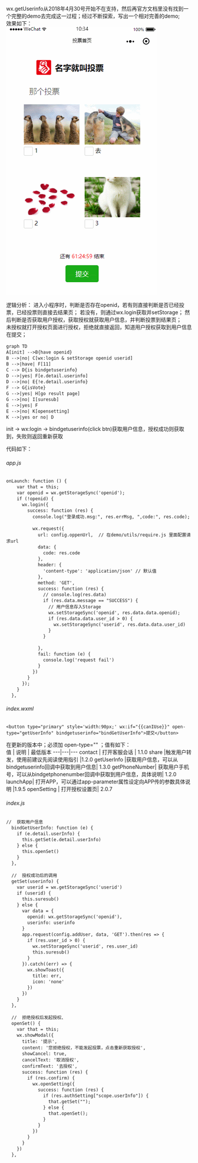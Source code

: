 wx.getUserinfo从2018年4月30号开始不在支持，然后再官方文档里没有找到一个完整的demo去完成这一过程；经过不断探索，写出一个相对完善的demo;  
效果如下：  
![demo效果图](https://github.com/liyiyy/MarkdownPhotos/blob/master/images/wxmini-01.gif)


逻辑分析：
进入小程序时，判断是否存在openid，若有则直接判断是否已经投票，已经投票则直接去结果页；   若没有，则通过wx.login获取并setStorage；    然后判断是否获取用户授权，获取授权就获取用户信息，并判断投票到结果页；   
未授权就打开授权页面进行授权，拒绝就直接返回，知道用户授权获取到用户信息在提交；
```
graph TD
A[init] -->B{have openid}
B -->|no| C[wx:login & setStorage openid userid]
B -->|have| F[11]
C --> D{is bindgetuserinfo}
D -->|yes| F[e.detail.userinfo]
D -->|no| E{!e.detail.userinfo}
F --> G{isVote}
G -->|yes| H[go result page]
G -->|no| I[suresub]
E -->|yes| F
E -->|no| K[opensetting]
K -->|yes or no| D
```

init -> wx:login -> bindgetuserinfo(click btn)获取用户信息，授权成功则获取到，失败则返回重新获取


代码如下：


###### app.js
```
onLaunch: function () {
    var that = this;
    var openid = wx.getStorageSync('openid');
    if (!openid) {
      wx.login({
        success: function (res) {
          console.log("登录成功.msg:", res.errMsg, ",code:", res.code);

          wx.request({
            url: config.oppenUrl,  // 在demo/utils/require.js 里面配置请求url
            data: {
              code: res.code
            },
            header: {
              'content-type': 'application/json' // 默认值
            },
            method: 'GET',
            success: function (res) {
              // console.log(res.data)
              if (res.data.message == "SUCCESS") {
                // 用户信息存入Storage
                wx.setStorageSync('openid', res.data.data.openid);
                if (res.data.data.user_id > 0) {
                  wx.setStorageSync('userid', res.data.data.user_id)
                }
              }

            },
            fail: function (e) {
              console.log('request fail')
            }
          })
        }
      });
    }
  },

```
###### index.wxml
```
<button type="primary" style='width:90px;' wx:if="{{canIUse}}" open-type="getUserInfo" bindgetuserinfo="bindGetUserInfo">提交</button>
```
 在更新的版本中；必须加 open-type=""  ；值有如下：  
 值 | 	说明 | 	最低版本
---|---|---
contact	 |  打开客服会话 |	1.1.0
share	|触发用户转发，使用前建议先阅读使用指引	|1.2.0
getUserInfo	|获取用户信息，可以从bindgetuserinfo回调中获取到用户信息|	1.3.0
getPhoneNumber|	获取用户手机号，可以从bindgetphonenumber回调中获取到用户信息，具体说明|	1.2.0
launchApp|	打开APP，可以通过app-parameter属性设定向APP传的参数具体说明	|1.9.5
openSetting |	打开授权设置页|	2.0.7

###### index.js
```
//  获取用户信息
  bindGetUserInfo: function (e) {
    if (e.detail.userInfo) {
      this.getSet(e.detail.userInfo)
    } else {
      this.openSet()
    }
  },
  
  //  授权成功后的调用
  getSet(userinfo) {
    var userid = wx.getStorageSync('userid')
    if (userid) {
      this.suresub()
    } else {
      var data = {
        openid: wx.getStorageSync('openid'),
        userinfo: userinfo
      }
      app.request(config.addUser, data, 'GET').then(res => {
        if (res.user_id > 0) {
          wx.setStorageSync('userid', res.user_id)
          this.suresub()
        }
      }).catch((err) => {
        wx.showToast({
          title: err,
          icon: 'none'
        })
      })
    }
  },
  
  //  拒绝授权后发起授权、
  openSet() {
    var that = this;
    wx.showModal({
      title: '提示',
      content: '您拒绝授权，不能发起投票，点击重新获取授权',
      showCancel: true,
      cancelText: '取消授权',
      confirmText: '去授权',
      success: function (res) {
        if (res.confirm) {
          wx.openSetting({
            success: function (res) {
              if (res.authSetting["scope.userInfo"]) {
                that.getSet("");
              } else {
                that.openSet();
              }
            }
          })
        }
      }
    })
  },
```




























